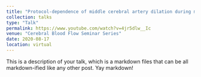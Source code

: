 ```yaml
---
title: "Protocol-dependence of middle cerebral artery dilation during modest hypercapnia"
collection: talks
type: "Talk"
permalink: https://www.youtube.com/watch?v=4jr5dlw__Ic
venue: "Cerebral Blood Flow Seminar Series"
date: 2020-08-17
location: virtual
---
```


This is a description of your talk, which is a markdown files that can be all markdown-ified like any other post. Yay markdown!
